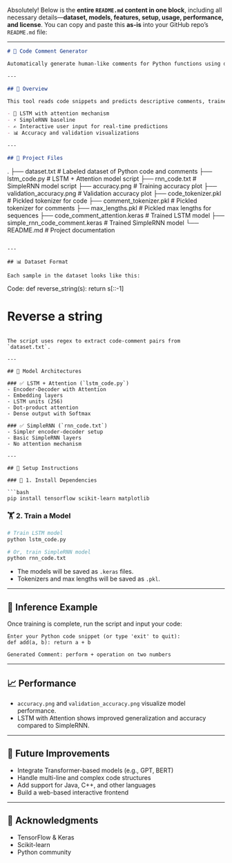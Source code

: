 Absolutely! Below is the **entire `README.md` content in one block**, including all necessary details—**dataset, models, features, setup, usage, performance, and license**. You can copy and paste this **as-is** into your GitHub repo’s `README.md` file:

---

```markdown
# 🧠 Code Comment Generator

Automatically generate human-like comments for Python functions using deep learning models. This project includes both an **LSTM with Attention** and a **SimpleRNN** model for comparison.

---

## 📌 Overview

This tool reads code snippets and predicts descriptive comments, trained on a labeled dataset of Python functions. It supports:

- 🧠 LSTM with attention mechanism
- ⚡ SimpleRNN baseline
- ✍️ Interactive user input for real-time predictions
- 📊 Accuracy and validation visualizations

---

## 📁 Project Files

```

.
├── dataset.txt                      # Labeled dataset of Python code and comments
├── lstm\_code.py                     # LSTM + Attention model script
├── rnn\_code.txt                     # SimpleRNN model script
├── accuracy.png                     # Training accuracy plot
├── validation\_accuracy.png          # Validation accuracy plot
├── code\_tokenizer.pkl               # Pickled tokenizer for code
├── comment\_tokenizer.pkl            # Pickled tokenizer for comments
├── max\_lengths.pkl                  # Pickled max lengths for sequences
├── code\_comment\_attention.keras     # Trained LSTM model
├── simple\_rnn\_code\_comment.keras    # Trained SimpleRNN model
└── README.md                        # Project documentation

```

---

## 📊 Dataset Format

Each sample in the dataset looks like this:

```

Code: def reverse\_string(s): return s\[::-1]

# Reverse a string

````

The script uses regex to extract code-comment pairs from `dataset.txt`.

---

## 🧠 Model Architectures

### ✅ LSTM + Attention (`lstm_code.py`)
- Encoder-Decoder with Attention
- Embedding layers
- LSTM units (256)
- Dot-product attention
- Dense output with Softmax

### ✅ SimpleRNN (`rnn_code.txt`)
- Simpler encoder-decoder setup
- Basic SimpleRNN layers
- No attention mechanism

---

## 🚀 Setup Instructions

### 🔧 1. Install Dependencies

```bash
pip install tensorflow scikit-learn matplotlib
````

### 🏋️ 2. Train a Model

```bash
# Train LSTM model
python lstm_code.py

# Or, train SimpleRNN model
python rnn_code.txt
```

* The models will be saved as `.keras` files.
* Tokenizers and max lengths will be saved as `.pkl`.

---

## 💬 Inference Example

Once training is complete, run the script and input your code:

```
Enter your Python code snippet (or type 'exit' to quit):
def add(a, b): return a + b

Generated Comment: perform + operation on two numbers
```

---

## 📈 Performance

* `accuracy.png` and `validation_accuracy.png` visualize model performance.
* LSTM with Attention shows improved generalization and accuracy compared to SimpleRNN.

---

## 🔮 Future Improvements

* Integrate Transformer-based models (e.g., GPT, BERT)
* Handle multi-line and complex code structures
* Add support for Java, C++, and other languages
* Build a web-based interactive frontend
---

## 🙏 Acknowledgments

* TensorFlow & Keras
* Scikit-learn
* Python community



